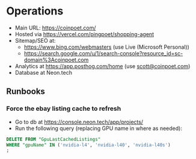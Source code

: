 # Operations

- Main URL: https://coinpoet.com/
- Hosted via https://vercel.com/pingpoet/shopping-agent
- Sitemap/SEO at:
  - https://www.bing.com/webmasters (use Live (Microsoft Personal))
  - https://search.google.com/u/1/search-console?resource_id=sc-domain%3Acoinpoet.com
- Analytics at https://app.posthog.com/home (use scott@coinpoet.com)
- Database at Neon.tech

## Runbooks

### Force the ebay listing cache to refresh

- Go to db at https://console.neon.tech/app/projects/
- Run the following query (replacing GPU name in where as needed):

```sql
DELETE FROM "GpuLastCachedListings"
WHERE "gpuName" IN ('nvidia-l4', 'nvidia-l40', 'nvidia-l40s')
;
```
